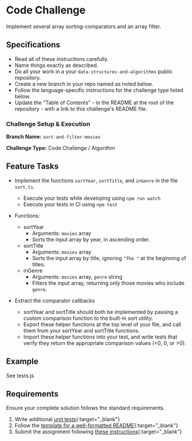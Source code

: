 # Code Challenge

Implement several array sorting-comparators and an array filter.

## Specifications

- Read all of these instructions carefully.
- Name things exactly as described.
- Do all your work in a your `data-structures-and-algorithms` public repository.
- Create a new branch in your repo named as noted below.
- Follow the language-specific instructions for the challenge type listed below.
- Update the "Table of Contents" - in the README at the root of the repository - with a link to this challenge's README file.

### Challenge Setup & Execution

**Branch Name:** `sort-and-filter-movies`

**Challenge Type:** Code Challenge / Algorithm

## Feature Tasks

- Implement the functions `sortYear`, `sortTitle`, and `inGenre` in the file `sort.ts`.

  - Execute your tests while developing using `npm run watch`
  - Execute your tests in CI using `npm test`

- Functions:
  - sortYear
    - Arguments: `movies` array
    - Sorts the input array by year, in ascending order.
  - sortTitle
    - Arguments: `movies` array
    - Sorts the input array by title, ignoring `"The "` at the beginning of titles.
  - inGenre
    - Arguments: `movies` array, `genre` string
    - Filters the input array, returning only those movies who include `genre`.

- Extract the comparator callbacks
  - sortYear and sortTitle should both be implemented by passing a custom comparison function to the built-in sort utility.
  - Export these helper functions at the top level of your file, and call them from your sortYear and sortTitle functions.
  - Import these helper functions into your test, and write tests that verify they return the appropriate comparison values (<0, 0, or >0).

## Example

See tests.js

## Requirements

Ensure your complete solution follows the standard requirements.

1. Write additional [unit tests](https://codefellows.github.io/common_curriculum/data_structures_and_algorithms/Challenge_Testing){:target="\_blank"}
1. Follow the [template for a well-formatted README](https://codefellows.github.io/common_curriculum/data_structures_and_algorithms/Challenge_Documentation){:target="\_blank"}
1. Submit the assignment following [these instructions](https://codefellows.github.io/common_curriculum/data_structures_and_algorithms/Challenge_Submission){:target="\_blank"}

